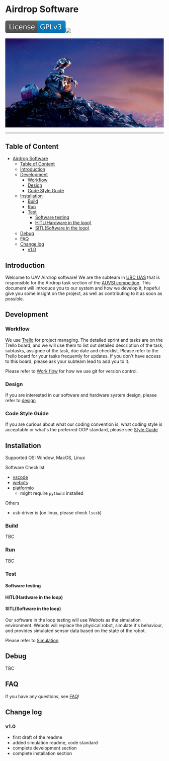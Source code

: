 # Airdrop Software

![License: GPL v3](docs/README.assets/License-GPLv3-blue.svg)![](https://gitlab.com/ubcuasinfo/airdrop-software-2020/badges/master/pipeline.svg)

![Wall-E / 1920x1080 Wallpaper | Wall e, Animated movies, Animation movie](docs/README.assets/051db99b019d8ab861c87ac76c04ed81.jpg)

---

## Table of Content

- [Airdrop Software](#airdrop-software)
  - [Table of Content](#table-of-content)
  - [Introduction](#introduction)
  - [Development](#development)
    - [Workflow](#workflow)
    - [Design](#design)
    - [Code Style Guide](#code-style-guide)
  - [Installation](#installation)
    - [Build](#build)
    - [Run](#run)
    - [Test](#test)
      - [Software testing](#software-testing)
      - [HITL(Hardware in the loop)](#hitlhardware-in-the-loop)
      - [SITL(Software in the loop)](#sitlsoftware-in-the-loop)
  - [Debug](#debug)
  - [FAQ](#faq)
  - [Change log](#change-log)
    - [v1.0](#v10)

## Introduction

Welcome to UAV Airdrop software! We are the subteam in [UBC UAS](www.ubcuas.com) that is responsible for the Airdrop task section of the [AUVSI compeition](https://www.auvsi-suas.org/). This document will introduce you to our system and how we develop it, hopeful give you some insight on the project, as well as contributing to it as soon as possible.  



## Development 

### Workflow

We use [Trello](https://trello.com/b/pWR6ylrp) for project managing. The detailed sprint and tasks are on the Trello board, and we will use them to list out detailed description of the task, subtasks, assignee of the task, due date and checklist. Please refer to the Trello board for your tasks frequently for updates. If you don't have access to this board, please ask your subteam lead to add you to it. 

Please refer to [Work flow](docs/WORK_FLOW.md) for how we use git for version control. 

### Design

If you are interested in our software and hardware system design, please refer to [design](docs/DESIGN.md)

### Code Style Guide

If you are curious about what our coding convention is, what coding style is acceptable or what's the preferred OOP standard, please see [Style Guide](docs/CODE_STANDARD.md)



## Installation

Supported OS: Window, MacOS, Linux

Software Checklist

- [vscode](https://code.visualstudio.com/download)
- [webots](https://www.cyberbotics.com/)
- [platformio](https://platformio.org/platformio-ide)
  - might require `python3` installed

Others

- usb driver is  (on linux, please check `lsusb`)

### Build

TBC

### Run

TBC



### Test

#### Software testing

#### HITL(Hardware in the loop)

#### SITL(Software in the loop)

Our software in the loop testing will use Webots as the simulation environment. Webots will replace the physical robot, simulate it's behaviour, and provides simulated sensor data based on the state of the robot. 

Please refer to [Simulation](simulation/README.md)



## Debug

TBC



## FAQ

If you have any questions, see [FAQ](docs/FAQ.md)!



## Change log

### v1.0 

- first draft of the readme
- added simulation readme, code standard
- complete development section
- complete installation section



